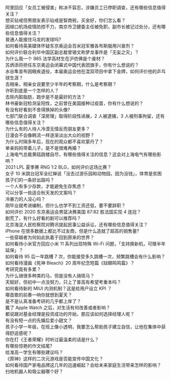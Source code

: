 阿里回应「女员工被侵害」称决不容忍，涉嫌员工已停职调查，还有哪些信息值得关注？  
想买钻戒但男朋友表示钻戒是智商税，买金好，你们怎么看？  
因禄口机场疫情防控不力，南京市卫健委主任被免职，副市长被记过处分，还有哪些信息值得关注？  
普通人能接住马龙的发球吗?  
如何看待英美媒体怀疑东京奥运会百米冠军雅各布斯服用兴奋剂？  
如何评价联合利华中国区副总裁曾锡文称梦龙事件是「无妄之灾」？  
为什么我一个 985 法学高材生在沪仿佛是个废材？  
苏炳添将担任东京奥运会闭幕式中国代表团旗手，你有什么想说的？  
水谷隼宣布因眼疾退役，本届奥运会他在混双项目中拿下金牌，如何评价他的乒乓球生涯？  
去相亲，相亲女说要至少半年的考察期，什么是考察期？  
许昕到底是一个怎样的人？  
去除内脏脂肪，跑步是不是最好的方法？  
林书豪新冠检测呈阳性，之前曾在美国接种过疫苗，你有什么想说的？  
有没有好看到不舍得换掉的头像?  
七部门联合调查「深房理」取得阶段性进展，2 人被逮捕，3 人被刑事拘留，还有哪些信息值得关注？  
为什么有的人待人冷漠无情反而朋友更多？  
日漫会不会像韩流一样逐渐淡出大众的视野？  
为什么时隔多年后，现在的观众都不喜欢蒙丹了？  
单亲妈妈带着儿子，是不是很难再婚？  
上海电气总裁黄瓯跳楼自尽，有哪些值得关注的信息？这会对上海电气有哪些影响？  
2021 LPL 夏季赛 RNG 1:2 BLG，如何评价这场比赛？  
女子 10 米跳台冠军全红婵说「没去过游乐园和动物园，因为没钱」，体育是贫困孩子们的一条好出路吗？  
一个人有多少存款，才能避免生存焦虑？  
可以分享一些适合秋天发的文案吗？  
冷暴力的人没心吗？  
刚毕业就考进编制，但什么也学不到工资还低，要不要辞职？  
如何评价 2020 东京奥运会男篮决赛美国 87:82 胜法国实现 4 连冠？  
剧荒了，有什么好看的剧可以推荐吗？  
北京海淀人民检察院对腾讯提起民事公益诉讼，还有哪些信息值得关注？  
iPhone 在很多数据上都比不过友商，但是什么造就了超高的销售量?  
一些穿越者为何如此执着于回到原来的世界？  
如何看待小米官方回应小米 11 系列出现特殊 Wi-Fi 问题，「支持换新机，可赠半年延保」？  
如何看待 95 后一年跳槽 7 次，你能接受多久跳槽一次，频繁跳槽会有什么影响？  
如何看待漫画《死神 Bleach》20 周年纪念短篇《狱頣鸣鸣篇》？  
考研究竟有多累？  
为什么骑很多种类的马，但是没有人骑斑马？  
天赋好，但初中一点没努力，只上了普高有希望考重本吗？  
如何看待新的 MIUI 内测机制？这是给用户设立 KPI ？  
哪首歌的前奏一响你就想到夏天？  
是不是认真准备考研的几乎都上岸了？  
戴了 Apple Watch 之后，对生活有何改善或者影响？  
都说跟对基金经理是投资成功的开始，那应该如何选择经理人呢？  
有没有短一点的先婚后爱小甜文？  
孩子小学一年级，在班上像小透明，我要怎么帮助孩子建立自信，让他在集体中获得舒适感呢？  
你在打《王者荣耀》时听过最温柔的话是什么？  
有哪些惊艳的作文结尾?  
给准高一学生有哪些建议吗？  
《原神》这样的二次元游戏是否能宣传中国文化？  
如何看待国产家电品牌这几年的迅速崛起？会给未来家庭生活带来怎样的影响？  
扫地机器人和吸尘器哪个好？  
